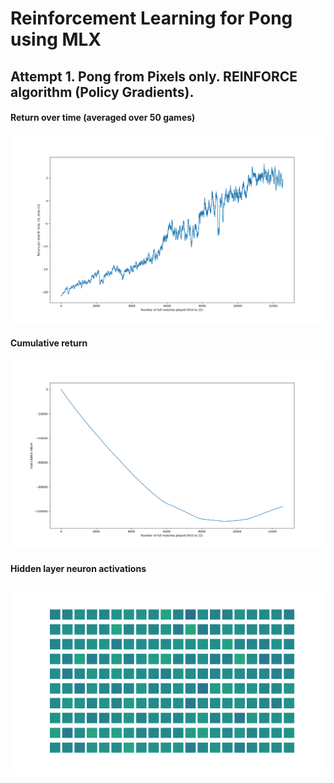 # Reinforcement Learning for Pong using MLX

## Attempt 1. Pong from Pixels only. REINFORCE algorithm (Policy Gradients).


#### Return over time (averaged over 50 games)

![Average Return](/assets/pong_return.png)

#### Cumulative return

![Cumulative Return](/assets/cumul_return.png)



#### Hidden layer neuron activations

![Hidden layer neuron activations](/assets/hidden_weights.png)